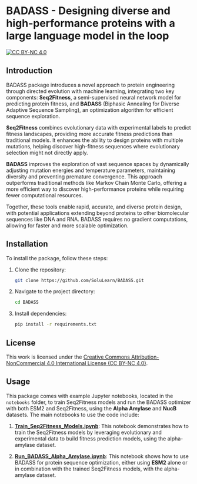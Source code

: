 # BADASS - Designing diverse and high-performance proteins with a large language model in the loop

[![CC BY-NC 4.0](https://img.shields.io/badge/License-CC%20BY--NC%204.0-lightgrey.svg)](https://creativecommons.org/licenses/by-nc/4.0/)

## Introduction

BADASS package introduces a novel approach to protein engineering through directed evolution with machine learning, integrating two key components: **Seq2Fitness**, a semi-supervised neural network model for predicting protein fitness, and **BADASS** (Biphasic Annealing for Diverse Adaptive Sequence Sampling), an optimization algorithm for efficient sequence exploration.

**Seq2Fitness** combines evolutionary data with experimental labels to predict fitness landscapes, providing more accurate fitness predictions than traditional models. It enhances the ability to design proteins with multiple mutations, helping discover high-fitness sequences where evolutionary selection might not directly apply.

**BADASS** improves the exploration of vast sequence spaces by dynamically adjusting mutation energies and temperature parameters, maintaining diversity and preventing premature convergence. This approach outperforms traditional methods like Markov Chain Monte Carlo, offering a more efficient way to discover high-performance proteins while requiring fewer computational resources.

Together, these tools enable rapid, accurate, and diverse protein design, with potential applications extending beyond proteins to other biomolecular sequences like DNA and RNA. BADASS requires no gradient computations, allowing for faster and more scalable optimization.

## Installation

To install the package, follow these steps:

1. Clone the repository:
   ```bash
   git clone https://github.com/SoluLearn/BADASS.git
2. Navigate to the project directory:
   ```bash
   cd BADASS
3. Install dependencies:
   ```bash
   pip install -r requirements.txt

## License

This work is licensed under the [Creative Commons Attribution-NonCommercial 4.0 International License (CC BY-NC 4.0)](https://creativecommons.org/licenses/by-nc/4.0/legalcode). 

## Usage

This package comes with example Jupyter notebooks, located in the `notebooks` folder, to train Seq2Fitness models and run the BADASS optimizer with both ESM2 and Seq2Fitness, using the **Alpha Amylase** and **NucB** datasets. The main notebooks to use the code include:

1. **[Train_Seq2Fitness_Models.ipynb](notebooks/Train_Seq2Fitness_Models.ipynb)**: This notebook demonstrates how to train the Seq2Fitness models by leveraging evolutionary and experimental data to build fitness prediction models, using the alpha-amylase dataset.
   
2. **[Run_BADASS_Alpha_Amylase.ipynb](notebooks/Run_BADASS_Alpha_Amylase.ipynb)**: This notebook shows how to use BADASS for protein sequence optimization, either using **ESM2** alone or in combination with the trained Seq2Fitness models, with the alpha-amylase dataset.





